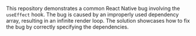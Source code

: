 This repository demonstrates a common React Native bug involving the `useEffect` hook. The bug is caused by an improperly used dependency array, resulting in an infinite render loop. The solution showcases how to fix the bug by correctly specifying the dependencies.